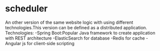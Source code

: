 # scheduler
An other version of the same website logic with using different technologies.This version can be defined as a distributed application.
Technologies:
-Spring Boot:Popular Java framework to create application with REST architecture
-ElasticSearch for database
-Redis for cache
-Angular js for client-side scripting
